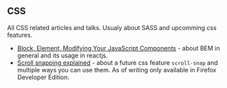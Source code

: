 ## CSS
All CSS related articles and talks. Usualy about SASS and upcomming css features.

- [Block, Element, Modifying Your JavaScript Components](https://medium.com/seek-ui-engineering/block-element-modifying-your-javascript-components-d7f99fcab52b) - about BEM in general and its usage in reactjs.
- [Scroll snapping explained](https://hacks.mozilla.org/2015/09/scroll-snapping-explained/?utm_source=html5weekly&utm_medium=email) - about a future css feature `scroll-snap` and multiple ways you can use them. As of writing only available in Firefox Developer Edition.
